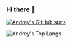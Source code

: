 ### Hi there 👋

[![Andrey's GitHub stats](https://github-readme-stats.vercel.app/api?username=AndreyBozhko)](https://github.com/anuraghazra/github-readme-stats)

![Andrey's Top Langs](https://github-readme-stats.vercel.app/api/top-langs/?username=AndreyBozhko&layout=compact&count_private=true&langs_count=6)

